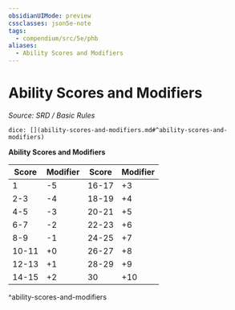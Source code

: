 ```yaml
---
obsidianUIMode: preview
cssclasses: json5e-note
tags:
  - compendium/src/5e/phb
aliases:
  - Ability Scores and Modifiers
---
```

# Ability Scores and Modifiers
*Source: SRD / Basic Rules* 

`dice: [](ability-scores-and-modifiers.md#^ability-scores-and-modifiers)`

**Ability Scores and Modifiers**

| Score | Modifier | Score | Modifier |
| ----- | -------- | ----- | -------- |
| 1     | -5       | 16-17 | +3       |
| 2-3   | -4       | 18-19 | +4       |
| 4-5   | -3       | 20-21 | +5       |
| 6-7   | -2       | 22-23 | +6       |
| 8-9   | -1       | 24-25 | +7       |
| 10-11 | +0       | 26-27 | +8       |
| 12-13 | +1       | 28-29 | +9       |
| 14-15 | +2       | 30    | +10      |
^ability-scores-and-modifiers